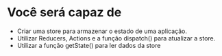 # Você será capaz de

- Criar uma store para armazenar o estado de uma aplicação.
- Utilizar Reducers, Actions e a função dispatch() para atualizar a store.
- Utilizar a função getState() para ler dados da store
